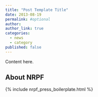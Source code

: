 ```yaml
---
title: "Post Template Title"
date: 2013-08-19
permalink: #optional
author: 
author_link: true
categories: 
  - news
  - category
published: false
---
```


Content here.

## About NRPF 

{% include nrpf_press_boilerplate.html %}